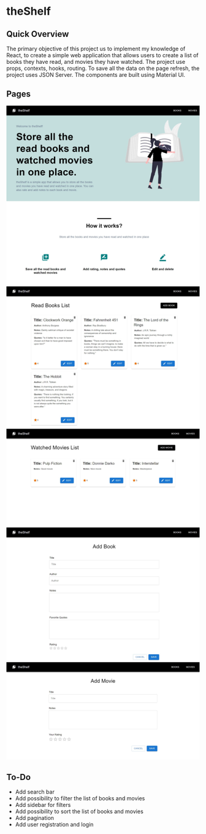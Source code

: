 # theShelf

## Quick Overview

The primary objective of this project us to implement my knowledge of React, to create a simple web application that allows users to create a list of books they have read, and movies they have watched. The project use props, contexts, hooks, routing. To save all the data on the page refresh, the project uses JSON Server. The components are built using Material UI.

## Pages

![Home Page](img_readme/startup.jpeg)
![Books Page](img_readme/books.jpeg)
![Movies Page](img_readme/movies.jpeg)
![Add Book Page](img_readme/add_book.jpeg)
![Add Movie Page](img_readme/add_movie.jpeg)

## To-Do

- Add search bar
- Add possibility to filter the list of books and movies
- Add sidebar for filters
- Add possibility to sort the list of books and movies
- Add pagination
- Add user registration and login
